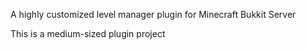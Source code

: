 A highly customized level manager plugin for Minecraft Bukkit Server

This is a medium-sized plugin project

